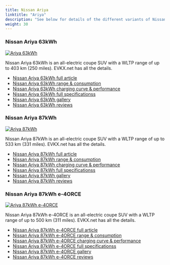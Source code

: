 ```yaml
---
title: Nissan Ariya
linktitle: "Ariya"
description: "See below for details of the different variants of Nissan Ariya"
weight: 30
---
```

### Nissan Ariya 63kWh

<a href="ariya_63kwh/"><img src="https://media.evkx.net/multimedia/models/nissan/ariya/ariya_63kwh/main_1_st.jpg" class="img-fluid" alt="Ariya 63kWh" ></a>

Nissan Ariya 63kWh is an all-electric coupe SUV with a WLTP range of up to 403 km (250 miles). EVKX.net has all the details. 

- [Nissan Ariya 63kWh full article](ariya_63kwh/)
- [Nissan Ariya 63kWh range & consumption](ariya_63kwh/rangeandconsumption/)
- [Nissan Ariya 63kWh charging curve & performance](ariya_63kwh/chargingcurve/)
- [Nissan Ariya 63kWh full specificationss](ariya_63kwh/specifications/)
- [Nissan Ariya 63kWh gallery](ariya_63kwh/gallery/)
- [Nissan Ariya 63kWh reviews](ariya_63kwh/reviews/)

### Nissan Ariya 87kWh

<a href="ariya_87kwh/"><img src="https://media.evkx.net/multimedia/models/nissan/ariya/ariya_87kwh/main_1_st.jpg" class="img-fluid" alt="Ariya 87kWh" ></a>

Nissan Ariya 87kWh is an all-electric coupe SUV with a WLTP range of up to 533 km (331 miles). EVKX.net has all the details. 

- [Nissan Ariya 87kWh full article](ariya_87kwh/)
- [Nissan Ariya 87kWh range & consumption](ariya_87kwh/rangeandconsumption/)
- [Nissan Ariya 87kWh charging curve & performance](ariya_87kwh/chargingcurve/)
- [Nissan Ariya 87kWh full specificationss](ariya_87kwh/specifications/)
- [Nissan Ariya 87kWh gallery](ariya_87kwh/gallery/)
- [Nissan Ariya 87kWh reviews](ariya_87kwh/reviews/)

### Nissan Ariya 87kWh e-4ORCE

<a href="ariya_87kwh_e-4orce/"><img src="https://media.evkx.net/multimedia/models/nissan/ariya/ariya_87kwh_e-4orce/main_1_st.jpg" class="img-fluid" alt="Ariya 87kWh e-4ORCE" ></a>

Nissan Ariya 87kWh e-4ORCE is an all-electric coupe SUV with a WLTP range of up to 500 km (311 miles). EVKX.net has all the details. 

- [Nissan Ariya 87kWh e-4ORCE full article](ariya_87kwh_e-4orce/)
- [Nissan Ariya 87kWh e-4ORCE range & consumption](ariya_87kwh_e-4orce/rangeandconsumption/)
- [Nissan Ariya 87kWh e-4ORCE charging curve & performance](ariya_87kwh_e-4orce/chargingcurve/)
- [Nissan Ariya 87kWh e-4ORCE full specificationss](ariya_87kwh_e-4orce/specifications/)
- [Nissan Ariya 87kWh e-4ORCE gallery](ariya_87kwh_e-4orce/gallery/)
- [Nissan Ariya 87kWh e-4ORCE reviews](ariya_87kwh_e-4orce/reviews/)


